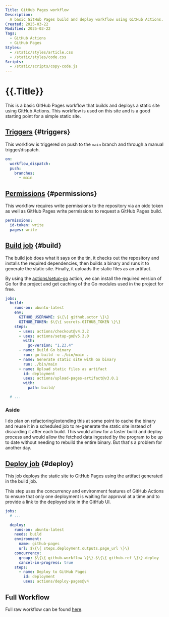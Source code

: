 ```yaml
---
Title: GitHub Pages workflow
Description:
  A basic GitHub Pages build and deploy workflow using GitHub Actions.
Created: 2025-03-22
Modified: 2025-03-22
Tags:
  - GitHub Actions
  - GitHub Pages
Styles:
  - /static/styles/article.css
  - /static/styles/code.css
Scripts:
  - /static/scripts/copy-code.js
---
```


# {{.Title}}

This is a basic GitHub Pages workflow that builds and deploys a static site using GitHub Actions. This workflow is used on this site and is a good starting point for a simple static site.

## [Triggers](#triggers) {#triggers}

This workflow is triggered on push to the `main` branch and through a manual trigger/dispatch.

```yml
on:
  workflow_dispatch:
  push:
    branches:
      - main
```

## [Permissions](#permissions) {#permissions}

This workflow requires write permissions to the repository via an oidc token as well as GitHub Pages write permissions to request a GitHub Pages build.

```yaml
permissions:
  id-token: write
  pages: write
```

## [Build job](#build) {#build}

The build job does what it says on the tin, it checks out the repository and installs the required dependencies, then builds a binary and runs it to generate the static site. Finally, it uploads the static files as an artifact.

By using the [actions/setup-go](https://github.com/actions/setup-go) action, we can install the required version of Go for the project and get caching of the Go modules used in the project for free.

```yaml
jobs:
  build:
    runs-on: ubuntu-latest
    env:
      GITHUB_USERNAME: $\{\{ github.actor \}\}
      GITHUB_TOKEN: $\{\{ secrets.GITHUB_TOKEN \}\}
    steps:
      - uses: actions/checkout@v4.2.2
      - uses: actions/setup-go@v5.3.0
        with:
          go-version: "1.23.4"
      - name: Build Go binary
        run: go build -o ./bin/main .
      - name: Generate static site with Go binary
        run: ./bin/main
      - name: Upload static files as artifact
        id: deployment
        uses: actions/upload-pages-artifact@v3.0.1
        with:
          path: build/

  # ...
```

### Aside

I do plan on refactoring/extending this at some point to cache the binary and reuse it in a scheduled job to re-generate the static site instead of discarding it after each build. This would allow for a faster build and deploy process and would allow the fetched data ingested by the program to be up to date without needing to rebuild the entire binary. But that's a problem for another day.

## [Deploy job](#deploy) {#deploy}

This job deploys the static site to GitHub Pages using the artifact generated in the build job.

This step uses the concurrency and environment features of GitHub Actions to ensure that only one deployment is waiting for approval at a time and to provide a link to the deployed site in the GitHub UI.

```yaml
jobs:
  # ...

  deploy:
    runs-on: ubuntu-latest
    needs: build
    environment:
      name: github-pages
      url: $\{\{ steps.deployment.outputs.page_url \}\}
    concurrency:
      group: $\{\{ github.workflow \}\}-$\{\{ github.ref \}\}-deploy
      cancel-in-progress: true
    steps:
      - name: Deploy to GitHub Pages
        id: deployment
        uses: actions/deploy-pages@v4
```

## Full Workflow

Full raw workflow can be found [here](./deploy.yml).
